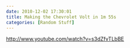 ```yaml
---
date: 2010-12-02 17:30:01
title: Making the Chevrolet Volt in 1m 55s
categories: [Random Stuff]
---
```


http://www.youtube.com/watch?v=s3dZfvTLbBE
